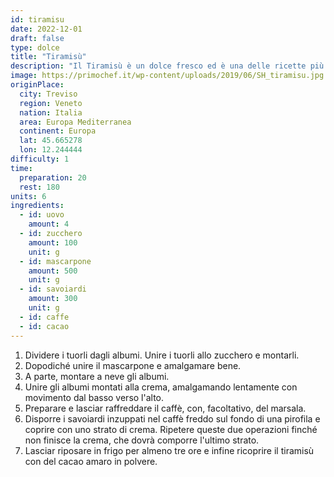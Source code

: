 ```yaml
---
id: tiramisu
date: 2022-12-01
draft: false
type: dolce
title: "Tiramisù"
description: "Il Tiramisù è un dolce fresco ed è una delle ricette più conosciute e antiche d’Italia. Ci sono stati molti dibattiti sulla sua origine, ma le varie fonti ormai decretano il Veneto, precisamente Treviso, come la città dove questo dolce ha visto la luce."
image: https://primochef.it/wp-content/uploads/2019/06/SH_tiramisu.jpg
originPlace:
  city: Treviso
  region: Veneto
  nation: Italia
  area: Europa Mediterranea
  continent: Europa
  lat: 45.665278
  lon: 12.244444
difficulty: 1
time:
  preparation: 20
  rest: 180
units: 6
ingredients:
  - id: uovo
    amount: 4
  - id: zucchero
    amount: 100
    unit: g
  - id: mascarpone
    amount: 500
    unit: g
  - id: savoiardi
    amount: 300
    unit: g
  - id: caffe
  - id: cacao
---
```


1. Dividere i tuorli dagli albumi. Unire i tuorli allo zucchero e montarli.
1. Dopodiché unire il mascarpone e amalgamare bene.
1. A parte, montare a neve gli albumi.
1. Unire gli albumi montati alla crema, amalgamando lentamente con movimento dal basso verso l'alto.
1. Preparare e lasciar raffreddare il caffè, con, facoltativo, del marsala.
1. Disporre i savoiardi inzuppati nel caffè freddo sul fondo di una pirofila e coprire con uno strato di crema. Ripetere queste due operazioni finché non finisce la crema, che dovrà comporre l'ultimo strato.
1. Lasciar riposare in frigo per almeno tre ore e infine ricoprire il tiramisù con del cacao amaro in polvere.